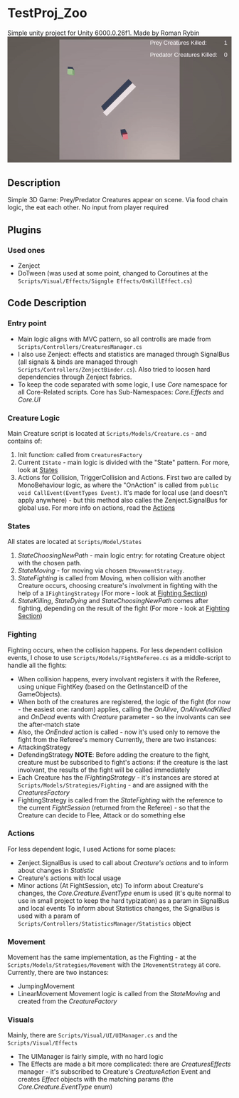 # TestProj_Zoo
Simple unity project for Unity 6000.0.26f1. Made by Roman Rybin
![Видео](ExampleVideo.gif)
## Description
Simple 3D Game: Prey/Predator Creatures appear on scene. Via food chain logic, the eat each other. No input from player required
## Plugins
### Used ones
- Zenject
- DoTween (was used at some point, changed to Coroutines at the `Scripts/Visual/Effects/Signgle Effects/OnKillEffect.cs`)
## Code Description
### Entry point
- Main logic aligns with MVC pattern, so all controlls are made from `Scripts/Controllers/CreaturesManager.cs`  
- I also use Zenject: effects and statistics are managed through SignalBus (all signals & binds are managed through `Scripts/Controllers/ZenjectBinder.cs`). Also tried to loosen hard dependencies through Zenject fabrics.  
- To keep the code separated with some logic, I use *Core* namespace for all Core-Related scripts. Core has Sub-Namespaces: *Core.Effects* and *Core.UI*
### Creature Logic
Main Creature script is located at `Scripts/Models/Creature.cs` - and contains of:  
1. Init function: called from `CreaturesFactory`
2. Current `IState` - main logic is divided with the "State" pattern. For more, look at [States](##states)
3. Actions for Collision, TriggerCollision and Actions. First two are called by MonoBehaviour logic, as where the "OnAction" is called from `public void CallEvent(EventTypes Event)`. It's made for local use (and doesn't apply anywhere) - but this method also calles the Zenject.SignalBus for global use. For more info on actions, read the [Actions](##actions)
### States
All states are located at `Scripts/Model/States`
1. *StateChoosingNewPath* - main logic entry: for rotating Creature object with the chosen path.
2. *StateMoving* - for moving via chosen `IMovementStrategy`.
3. *StateFighting* is called from Moving, when collision with another Creature occurs, choosing creature's involvment in fighting with the help of a `IFightingStrategy` (For more - look at [Fighting Section](##fighting))
4. *StateKilling*, *StateDying* and *StateChoosingNewPath* comes after fighting, depending on the result of the fight (For more - look at [Fighting Section](##fighting))
### Fighting
Fighting occurs, when the collision happens. For less dependent collision events, I chose to use `Scripts/Models/FightReferee.cs` as a middle-script to handle all the fights:  
- When collision happens, every involvant registers it with the Referee, using unique FightKey (based on the GetInstanceID of the GameObjects).
- When both of the creatures are registered, the logic of the fight (for now - the easiest one: random) applies, calling the *OnAlive*, *OnAliveAndKilled* and *OnDead* events with *Creature* parameter - so the involvants can see the after-match state
- Also, the *OnEnded* action is called - now it's used only to remove the fight from the Referee's memory
Currently, there are two instances:
- AttackingStrategy
- DefendingStrategy
**NOTE**: Before adding the creature to the fight, creature must be subscribed to fight's actions: if the creature is the last involvant, the results of the fight will be called immediately  
- Each Creature has the *IFightingStrategy* - it's instances are stored at `Scripts/Models/Strategies/Fighting` - and are assigned with the *CreaturesFactory*  
- FightingStrategy is called from the *StateFighting* with the reference to the current *FightSession* (returned from the Referee) - so that the Creature can decide to Flee, Attack or do something else  
### Actions
For less dependent logic, I used Actions for some places:
- Zenject.SignalBus is used to call about *Creature's actions* and to inform about changes in *Statistic*
- Creature's actions with local usage
- Minor actions (At FightSession, etc)
To inform about Creature's changes, the *Core.Creature.EventType* enum is used (it's quite normal to use in small project to keep the hard typization) as a param in SignalBus and local events
To inform about Statistics changes, the SignalBus is used with a param of `Scripts/Controllers/StatisticsManager/Statistics` object
### Movement
Movement has the same implementation, as the Fighting - at the `Scripts/Models/Strategies/Movement` with the `IMovementStrategy` at core. Currently, there are two instances:
- JumpingMovement
- LinearMovement
Movement logic is called from the *StateMoving* and created from the *CreatureFactory*
### Visuals
Mainly, there are `Scripts/Visual/UI/UIManager.cs` and the `Scripts/Visual/Effects`
- The UIManager is fairly simple, with no hard logic
- The Effects are made a bit more complicated: there are *CreaturesEffects* manager - it's subscribed to Creature's *CreatureAction* Event and creates *Effect* objects with the matching params (the *Core.Creature.EventType* enum)
